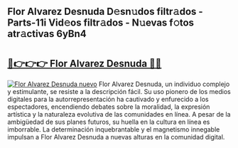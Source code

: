## Flor Alvarez Desnuda D𝚎sn𝚞dos filtr𝚊dos - Parts-11i Vid𝚎os filtr𝚊dos - N𝚞evas f𝚘tos atr𝚊ctivas 6yBn4

# <h2><a href="http://mb56r0.tromn.icu/?c=Flor+Alvarez+Desnuda">🔗👉👉👉 Flor Alvarez Desnuda 🔗🔗</a></h2>

[![Flor Alvarez Desnuda nuevo](https://i.imgur.com/pEAQMta.gif)](http://mb56r0.tromn.icu/?c=Flor+Alvarez+Desnuda)
Flor Alvarez Desnuda, un individuo complejo y estimulante, se resiste a la descripción fácil. Su uso pionero de los medios digitales para la autorrepresentación ha cautivado y enfurecido a los espectadores, encendiendo debates sobre la moralidad, la expresión artística y la naturaleza evolutiva de las comunidades en línea. A pesar de la ambigüedad de sus planes futuros, su huella en la cultura en línea es imborrable. La determinación inquebrantable y el magnetismo innegable impulsan a Flor Alvarez Desnuda a nuevas alturas en la comunidad digital.
